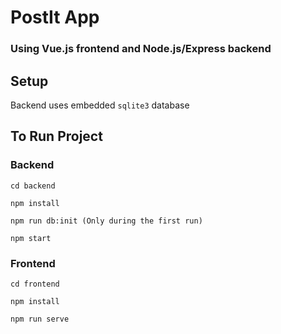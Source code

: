 # PostIt App

### Using Vue.js frontend and Node.js/Express backend
## Setup

Backend uses embedded `sqlite3` database

## To Run Project

### Backend
`cd backend`

`npm install`

`npm run db:init (Only during the first run)`

`npm start`
    
### Frontend

`cd frontend`

`npm install`

`npm run serve`